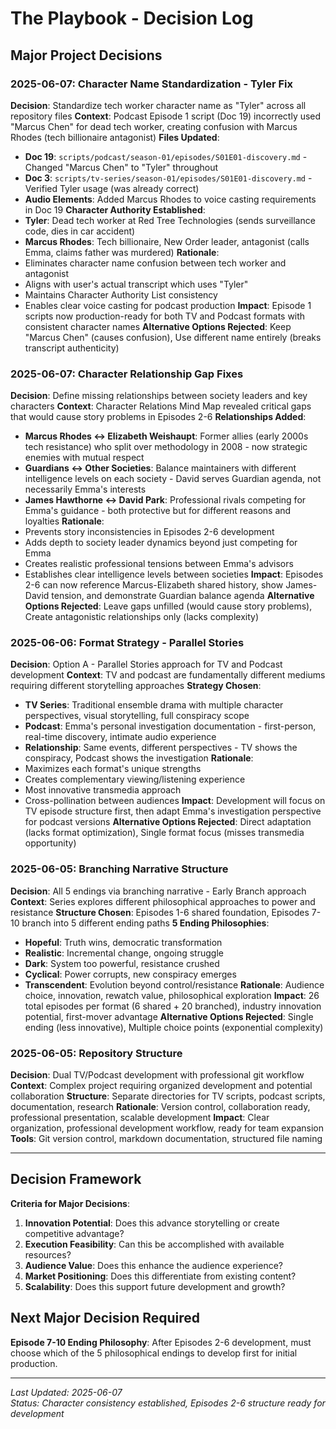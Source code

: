 # The Playbook - Decision Log

## Major Project Decisions

### 2025-06-07: Character Name Standardization - Tyler Fix
**Decision**: Standardize tech worker character name as "Tyler" across all repository files
**Context**: Podcast Episode 1 script (Doc 19) incorrectly used "Marcus Chen" for dead tech worker, creating confusion with Marcus Rhodes (tech billionaire antagonist)
**Files Updated**:
- **Doc 19**: `scripts/podcast/season-01/episodes/S01E01-discovery.md` - Changed "Marcus Chen" to "Tyler" throughout
- **Doc 3**: `scripts/tv-series/season-01/episodes/S01E01-discovery.md` - Verified Tyler usage (was already correct)
- **Audio Elements**: Added Marcus Rhodes to voice casting requirements in Doc 19
**Character Authority Established**:
- **Tyler**: Dead tech worker at Red Tree Technologies (sends surveillance code, dies in car accident)
- **Marcus Rhodes**: Tech billionaire, New Order leader, antagonist (calls Emma, claims father was murdered)
**Rationale**: 
- Eliminates character name confusion between tech worker and antagonist
- Aligns with user's actual transcript which uses "Tyler"
- Maintains Character Authority List consistency
- Enables clear voice casting for podcast production
**Impact**: Episode 1 scripts now production-ready for both TV and Podcast formats with consistent character names
**Alternative Options Rejected**: Keep "Marcus Chen" (causes confusion), Use different name entirely (breaks transcript authenticity)

### 2025-06-07: Character Relationship Gap Fixes
**Decision**: Define missing relationships between society leaders and key characters
**Context**: Character Relations Mind Map revealed critical gaps that would cause story problems in Episodes 2-6
**Relationships Added**:
- **Marcus Rhodes ↔ Elizabeth Weishaupt**: Former allies (early 2000s tech resistance) who split over methodology in 2008 - now strategic enemies with mutual respect
- **Guardians ↔ Other Societies**: Balance maintainers with different intelligence levels on each society - David serves Guardian agenda, not necessarily Emma's interests
- **James Hawthorne ↔ David Park**: Professional rivals competing for Emma's guidance - both protective but for different reasons and loyalties
**Rationale**: 
- Prevents story inconsistencies in Episodes 2-6 development
- Adds depth to society leader dynamics beyond just competing for Emma
- Creates realistic professional tensions between Emma's advisors
- Establishes clear intelligence levels between societies
**Impact**: Episodes 2-6 can now reference Marcus-Elizabeth shared history, show James-David tension, and demonstrate Guardian balance agenda
**Alternative Options Rejected**: Leave gaps unfilled (would cause story problems), Create antagonistic relationships only (lacks complexity)

### 2025-06-06: Format Strategy - Parallel Stories
**Decision**: Option A - Parallel Stories approach for TV and Podcast development
**Context**: TV and podcast are fundamentally different mediums requiring different storytelling approaches
**Strategy Chosen**:
- **TV Series**: Traditional ensemble drama with multiple character perspectives, visual storytelling, full conspiracy scope
- **Podcast**: Emma's personal investigation documentation - first-person, real-time discovery, intimate audio experience
- **Relationship**: Same events, different perspectives - TV shows the conspiracy, Podcast shows the investigation
**Rationale**: 
- Maximizes each format's unique strengths
- Creates complementary viewing/listening experience 
- Most innovative transmedia approach
- Cross-pollination between audiences
**Impact**: Development will focus on TV episode structure first, then adapt Emma's investigation perspective for podcast versions
**Alternative Options Rejected**: Direct adaptation (lacks format optimization), Single format focus (misses transmedia opportunity)

### 2025-06-05: Branching Narrative Structure
**Decision**: All 5 endings via branching narrative - Early Branch approach
**Context**: Series explores different philosophical approaches to power and resistance
**Structure Chosen**: Episodes 1-6 shared foundation, Episodes 7-10 branch into 5 different ending paths
**5 Ending Philosophies**:
- **Hopeful**: Truth wins, democratic transformation
- **Realistic**: Incremental change, ongoing struggle  
- **Dark**: System too powerful, resistance crushed
- **Cyclical**: Power corrupts, new conspiracy emerges
- **Transcendent**: Evolution beyond control/resistance
**Rationale**: Audience choice, innovation, rewatch value, philosophical exploration
**Impact**: 26 total episodes per format (6 shared + 20 branched), industry innovation potential, first-mover advantage
**Alternative Options Rejected**: Single ending (less innovative), Multiple choice points (exponential complexity)

### 2025-06-05: Repository Structure
**Decision**: Dual TV/Podcast development with professional git workflow
**Context**: Complex project requiring organized development and potential collaboration
**Structure**: Separate directories for TV scripts, podcast scripts, documentation, research
**Rationale**: Version control, collaboration ready, professional presentation, scalable development
**Impact**: Clear organization, professional development workflow, ready for team expansion
**Tools**: Git version control, markdown documentation, structured file naming

---

## Decision Framework
**Criteria for Major Decisions**:
1. **Innovation Potential**: Does this advance storytelling or create competitive advantage?
2. **Execution Feasibility**: Can this be accomplished with available resources?
3. **Audience Value**: Does this enhance the audience experience?
4. **Market Positioning**: Does this differentiate from existing content?
5. **Scalability**: Does this support future development and growth?

## Next Major Decision Required
**Episode 7-10 Ending Philosophy**: After Episodes 2-6 development, must choose which of the 5 philosophical endings to develop first for initial production.

---
*Last Updated: 2025-06-07*  
*Status: Character consistency established, Episodes 2-6 structure ready for development*
